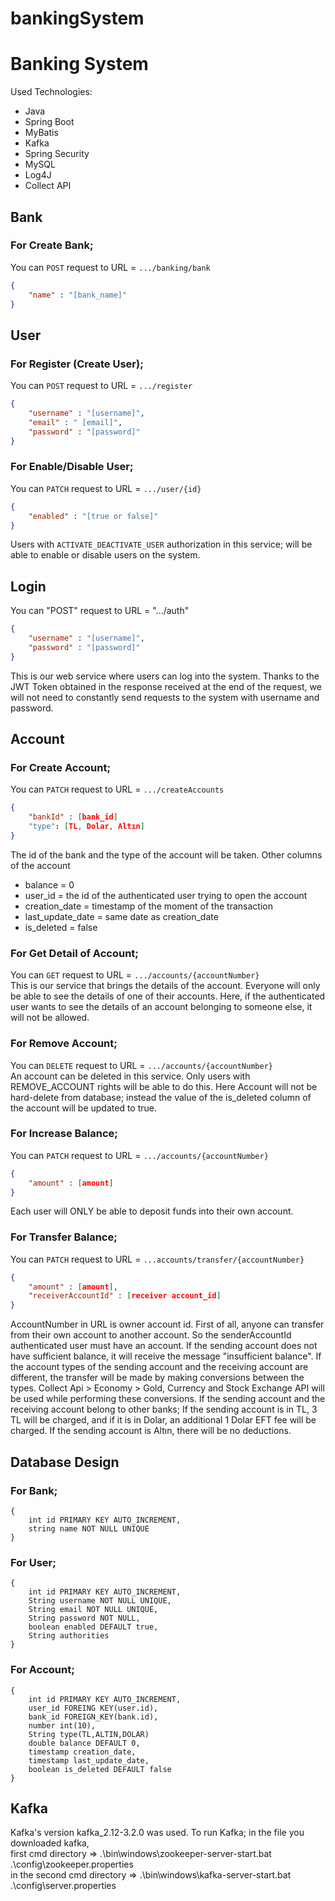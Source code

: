 # bankingSystem
# Banking System

Used Technologies:

- Java
- Spring Boot
- MyBatis
- Kafka
- Spring Security
- MySQL
- Log4J
- Collect API

## Bank

### For Create Bank;

You can `POST` request to URL = `.../banking/bank`
``` json
{
    "name" : "[bank_name]"
}
```

## User

### For Register (Create User);

You can `POST` request to URL = `.../register`
```json
{
    "username" : "[username]",
    "email" : " [email]",
    "password" : "[password]"
}
```

### For Enable/Disable User;

You can `PATCH` request to URL = `.../user/{id}`
```json
{
    "enabled" : "[true or false]"
}
```

Users with `ACTIVATE_DEACTIVATE_USER` authorization in this service; will be able to enable or disable users on the system.

## Login

You can "POST" request to URL = ".../auth"

```json
{
    "username" : "[username]",
    "password" : "[password]"
}
```

This is our web service where users can log into the system. Thanks to the JWT Token obtained in the response received at the end of the request, we will not need to constantly send requests to the system with username and password.

## Account

### For Create Account;

You can `PATCH` request to URL = `.../createAccounts`
```json
{
    "bankId" : [bank_id]
    "type": [TL, Dolar, Altın]
}
```

The id of the bank and the type of the account will be taken. Other columns of the account
- balance = 0
- user_id = the id of the authenticated user trying to open the account
- creation_date = timestamp of the moment of the transaction
- last_update_date = same date as creation_date
- is_deleted = false

### For Get Detail of Account;

You can `GET` request to URL = `.../accounts/{accountNumber}`  
This is our service that brings the details of the account. Everyone will only be able to see the details of one of their accounts. Here, if the authenticated user wants to see the details of an account belonging to someone else, it will not be allowed.

### For Remove Account;

You can `DELETE` request to URL = `.../accounts/{accountNumber}`  
An account can be deleted in this service. Only users with REMOVE_ACCOUNT rights will be able to do this. Here Account will not be hard-delete from database; instead the value of the is_deleted column of the account will be updated to true.

### For Increase Balance;

You can `PATCH` request to URL = `.../accounts/{accountNumber}`
```json
{
    "amount" : [amount]
}
```

Each user will ONLY be able to deposit funds into their own account.

### For Transfer Balance;

You can `PATCH` request to URL = `...accounts/transfer/{accountNumber}`
```json
{
    "amount" : [amount],
    "receiverAccountId" : [receiver account_id]
}
```

AccountNumber in URL is owner account id. First of all, anyone can transfer from their own account to another account. So the senderAccountId authenticated user must have an account. If the sending account does not have sufficient balance, it will receive the message "insufficient balance". If the account types of the sending account and the receiving account are different, the transfer will be made by making conversions between the types. Collect Api > Economy > Gold, Currency and Stock Exchange API will be used while performing these conversions. If the sending account and the receiving account belong to other banks; If the sending account is in TL, 3 TL will be charged, and if it is in Dolar, an additional 1 Dolar EFT fee will be charged. If the sending account is Altın, there will be no deductions.
 
## Database Design
### For Bank;
    {  
        int id PRIMARY KEY AUTO_INCREMENT,  
        string name NOT NULL UNIQUE  
    }  
### For User;
    {
        int id PRIMARY KEY AUTO_INCREMENT,  
        String username NOT NULL UNIQUE,  
        String email NOT NULL UNIQUE,  
        String password NOT NULL,  
        boolean enabled DEFAULT true,  
        String authorities  
    }  
### For Account;
    {
        int id PRIMARY KEY AUTO_INCREMENT,  
        user_id FOREING KEY(user.id),  
        bank_id FOREIGN_KEY(bank.id),  
        number int(10),  
        String type(TL,ALTIN,DOLAR)  
        double balance DEFAULT 0,  
        timestamp creation_date,  
        timestamp last_update_date,  
        boolean is_deleted DEFAULT false  
    }

## Kafka
Kafka's version kafka_2.12-3.2.0 was used. To run Kafka; in the file you downloaded kafka,  
first cmd directory => .\bin\windows\zookeeper-server-start.bat .\config\zookeeper.properties   
in the second cmd directory => .\bin\windows\kafka-server-start.bat .\config\server.properties  
